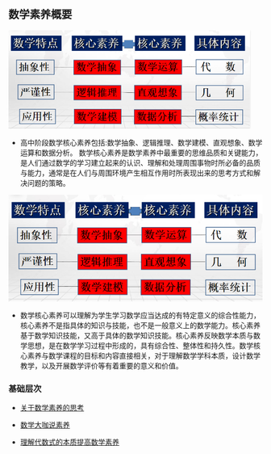 ##  数学素养概要

![](_media/123.png)


* 高中阶段数学核心素养包括:数学抽象、逻辑推理、数学建模、直观想象、数学运算和数据分析。 数学核心素养是数学素养中最重要的思维品质和关键能力，是人们通过数学的学习建立起来的认识、理解和处理周围事物时所必备的品质与能力，通常是在人们与周围环境产生相互作用时所表现出来的思考方式和解决问题的策略。

![](_media/992978-20191218160135945-1317719800.png)

* 数学核心素养可以理解为学生学习数学应当达成的有特定意义的综合性能力，核心素养不是指具体的知识与技能，也不是一般意义上的数学能力。核心素养基于数学知识技能，又高于具体的数学知识技能。核心素养反映数学本质与数学思想，是在数学学习过程中形成的，具有综合性、整体性和持久性。数学核心素养与数学课程的目标和内容直接相关，对于理解数学学科本质，设计数学教学，以及开展数学评价等有着重要的意义和价值。

### 基础层次

* [关于数学素养的思考](https://www.cnblogs.com/wanghai0666/p/11848080.html)

* [数学大咖说素养](https://www.cnblogs.com/wanghai0666/p/13951020.html)

* [理解代数式的本质提高数学素养](https://www.cnblogs.com/wanghai0666/p/6690376.html) 
